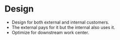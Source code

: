 # Design

* Design for both external and internal customers.
* The external pays for it but the internal also uses it.
* Optimize for downstream work center.


